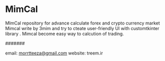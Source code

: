 # MimCal
MImCal repository for advance calculate forex and crypto currency market
Mimcal write by 3mim and  try to cteate user-friendly UI with customtkinter library .
Mimcal become easy way to calcution of trading.

#######

email: morrtteeza@gmail.com
website: treem.ir
